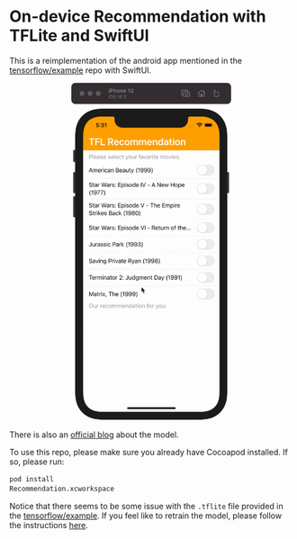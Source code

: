 # On-device Recommendation with TFLite and SwiftUI

This is a reimplementation of the android app mentioned in the [tensorflow/example](https://github.com/tensorflow/examples/tree/master/lite/examples/recommendation/android) repo with SwiftUI.

<p align="center">
  <img src="img/preview.gif" height="600px" />
</p>

There is also an [official blog](https://blog.tensorflow.org/2020/09/introduction-to-tflite-on-device-recommendation.html) about the  model.

To use this repo, please make sure you already have Cocoapod installed. If so, please run:

```bash
pod install
Recommendation.xcworkspace
```

Notice that there seems to be some issue with the `.tflite` file provided in the [tensorflow/example](https://github.com/tensorflow/examples/tree/master/lite/examples/recommendation/android). If you feel like to retrain the model, please follow the instructions [here](https://github.com/tensorflow/examples/tree/master/lite/examples/recommendation/ml).